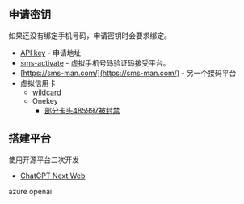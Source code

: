 
## 申请密钥

如果还没有绑定手机号码，申请密钥时会要求绑定。

- [API key](https://platform.openai.com/api-keys) - 申请地址
- [sms-activate](https://sms-activate.org) - 虚拟手机号码验证码接受平台。
- [https://sms-man.com/](https://sms-man.com/) - 另一个接码平台
- 虚拟信用卡
	- [wildcard](https://bewildcard.com/)
	- Onekey
		- [部分卡头485997被封禁](https://t.me/gpt4share/107)

## 搭建平台

使用开源平台二次开发
- [ChatGPT Next Web](https://github.com/gaoxiu333/ChatGPT-Next-Web)



azure openai